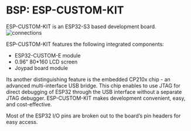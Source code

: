 # BSP: ESP-CUSTOM-KIT

ESP-CUSTOM-KIT is an ESP32-S3 based development board.
![connections](https://user-images.githubusercontent.com/27758688/232748529-9f0a70ac-388b-4875-bcd9-696274a9701d.jpg)

ESP-CUSTOM-KIT features the following integrated components:

* ESP32-CUSTOM-E module
* 0.96" 80*160 LCD screen
* Joypad board module

Its another distinguishing feature is the embedded CP210x chip - an advanced multi-interface USB bridge. This chip enables to use JTAG for direct debugging of ESP32 through the USB interface without a separate JTAG debugger. ESP-CUSTOM-KIT makes development convenient, easy, and cost-effective.

Most of the ESP32 I/O pins are broken out to the board’s pin headers for easy access.
